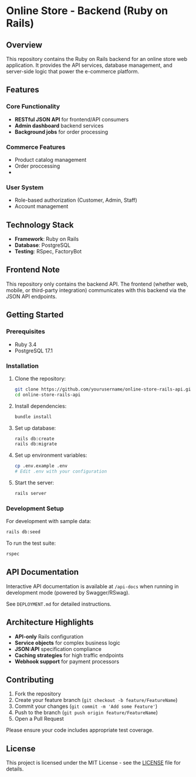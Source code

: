 # Online Store - Backend (Ruby on Rails)

## Overview

This repository contains the Ruby on Rails backend for an online store web application. It provides the API services, database management, and server-side logic that power the e-commerce platform.

## Features

### Core Functionality
- **RESTful JSON API** for frontend/API consumers
- **Admin dashboard** backend services
- **Background jobs** for order processing 

### Commerce Features
- Product catalog management
- Order proccessing
- 
### User System
- Role-based authorization (Customer, Admin, Staff)
- Account management

## Technology Stack

- **Framework**: Ruby on Rails 
- **Database**: PostgreSQL
- **Testing**: RSpec, FactoryBot

## Frontend Note

This repository only contains the backend API. The frontend (whether web, mobile, or third-party integration) communicates with this backend via the JSON API endpoints.

## Getting Started

### Prerequisites
- Ruby 3.4
- PostgreSQL 17.1

### Installation
1. Clone the repository:
   ```bash
   git clone https://github.com/yourusername/online-store-rails-api.git
   cd online-store-rails-api
   ```

2. Install dependencies:
   ```bash
   bundle install
   ```

3. Set up database:
   ```bash
   rails db:create
   rails db:migrate
   ```

4. Set up environment variables:
   ```bash
   cp .env.example .env
   # Edit .env with your configuration
   ```

5. Start the server:
   ```bash
   rails server
   ```

### Development Setup
For development with sample data:
```bash
rails db:seed
```

To run the test suite:
```bash
rspec
```

## API Documentation

Interactive API documentation is available at `/api-docs` when running in development mode (powered by Swagger/RSwag).


See `DEPLOYMENT.md` for detailed instructions.

## Architecture Highlights

- **API-only** Rails configuration
- **Service objects** for complex business logic
- **JSON:API** specification compliance
- **Caching strategies** for high traffic endpoints
- **Webhook support** for payment processors

## Contributing

1. Fork the repository
2. Create your feature branch (`git checkout -b feature/FeatureName`)
3. Commit your changes (`git commit -m 'Add some Feature'`)
4. Push to the branch (`git push origin feature/FeatureName`)
5. Open a Pull Request

Please ensure your code includes appropriate test coverage.

## License

This project is licensed under the MIT License - see the [LICENSE](LICENSE) file for details.
